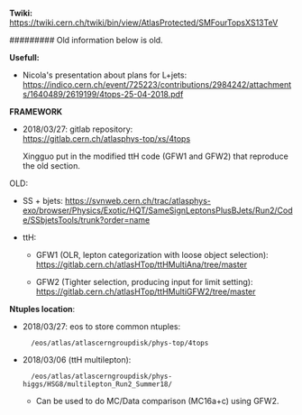 **Twiki:**  https://twiki.cern.ch/twiki/bin/view/AtlasProtected/SMFourTopsXS13TeV


######### Old information below is old.


**Usefull:**

- Nicola's presentation about plans for L+jets: https://indico.cern.ch/event/725223/contributions/2984242/attachments/1640489/2619199/4tops-25-04-2018.pdf


**FRAMEWORK**

- 2018/03/27: gitlab repository:  
https://gitlab.cern.ch/atlasphys-top/xs/4tops

    Xingguo put in the modified ttH code (GFW1 and GFW2) that reproduce the old section. 


OLD:

- SS + bjets:  https://svnweb.cern.ch/trac/atlasphys-exo/browser/Physics/Exotic/HQT/SameSignLeptonsPlusBJets/Run2/Code/SSbjetsTools/trunk?order=name


- ttH:

    - GFW1 (OLR, lepton categorization with loose object selection): https://gitlab.cern.ch/atlasHTop/ttHMultiAna/tree/master

    - GFW2 (Tighter selection, producing input for limit setting):  https://gitlab.cern.ch/atlasHTop/ttHMultiGFW2/tree/master  




**Ntuples location**:

- 2018/03/27: eos to store common ntuples:

        /eos/atlas/atlascerngroupdisk/phys-top/4tops

- 2018/03/06 (ttH multilepton): 

        /eos/atlas/atlascerngroupdisk/phys-higgs/HSG8/multilepton_Run2_Summer18/ 
     - Can be used to do MC/Data comparison (MC16a+c) using GFW2.           

